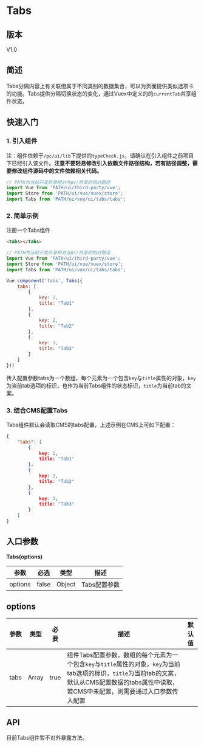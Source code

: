 # Tabs

## 版本
V1.0

## 简述

Tabs分隔内容上有关联但属于不同类别的数据集合，可以为页面提供类似选项卡的功能。Tabs提供分隔切换状态的变化，通过Vuex中定义的的`currentTab`共享组件状态。

## 快速入门

### 1. 引入组件

注：组件依赖于`/pc/ui/lib`下提供的`typeCheck.js`，请确认在引入组件之前项目下已经引入该文件。**注意不要轻易修改引入依赖文件路径结构，若有路径调整，需要修改组件源码中的文件依赖相关代码。**

```javascript
// PATH为当前开发目录相对与pc/目录的相对路径
import Vue from 'PATH/ui/third-party/vue';
import Store from 'PATH/ui/vue/vuex/store';
import Tabs from 'PATH/ui/vue/ui/tabs/tabs';
```

### 2. 简单示例

注册一个Tabs组件

```html
<tabs></tabs>
```

```javascript
// PATH为当前开发目录相对与pc/目录的相对路径
import Vue from 'PATH/ui/third-party/vue';
import Store from 'PATH/ui/vue/vuex/store';
import Tabs from 'PATH/ui/vue/ui/tabs/tabs';

Vue.component('tabs', Tabs({
    tabs: [
        {
            key: 1,
            title: "Tab1"
        },
        {
            key: 2,
            title: "Tab2"
        },
        {
            key: 3,
            title: "Tab3"
        }
    ]
}))
```

传入配置参数tabs为一个数组，每个元素为一个包含`key`与`title`属性的对象，`key`为当前tab选项的标识，也作为当前Tabs组件的状态标识，`title`为当前tab的文案。

### 3. 结合CMS配置Tabs

Tabs组件默认会读取CMS的tabs配置，上述示例在CMS上可如下配置：

```json
{
    "tabs": [
        {
            key: 1,
            title: "Tab1"
        },
        {
            key: 2,
            title: "Tab2"
        },
        {
            key: 3,
            title: "Tab3"
        }
	]
}
```

## 入口参数

**Tabs(options)**

| 参数 | 必选 |类型 | 描述 |
| --- | --- | --- | --- |
| options | false | Object | Tabs配置参数 |

## options

| 参数 | 类型 | 必要 | 描述 | 默认值 |
| --- | --- | --- | --- | --- |
| tabs | Array | true | 组件Tabs配置参数，数组的每个元素为一个包含`key`与`title`属性的对象，`key`为当前tab选项的标识，`title`为当前tab的文案，默认从CMS配置数据的tabs属性中读取，若CMS中未配置，则需要通过入口参数传入配置 | |

## API

目前Tabs组件暂不对外暴露方法。
